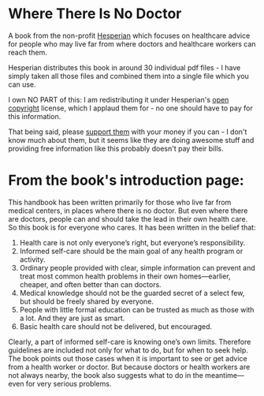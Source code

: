 # Where There Is No Doctor

A book from the non-profit [Hesperian](https://hesperian.org/) which focuses on healthcare advice for people who may live far from where doctors and healthcare workers can reach them.

Hesperian distributes this book in around 30 individual pdf files - I have simply taken all those files and combined them into a single file which you can use.

I own NO PART of this: I am redistributing it under Hesperian's [open copyright](https://hesperian.org/about/open-copyright) license, which I applaud them for - no one should have to pay for this information.

That being said, please [support them](https://store.hesperian.org/ctgy/donations.html) with your money if you can - I don't know much about them, but it seems like they are doing awesome stuff and providing free information like this probably doesn't pay their bills.

# From the book's introduction page:

This handbook has been written primarily for those who live far from medical centers, in places where there is no doctor. But even where there are doctors, people can and should take the lead in their own health care. So this book is for everyone who cares. It has been written in the belief that:

1. Health care is not only everyone’s right, but everyone’s responsibility.
1. Informed self-care should be the main goal of any health program or activity.
1. Ordinary people provided with clear, simple information can prevent and treat most common health problems in their own homes—earlier, cheaper, and often better than can doctors.
1. Medical knowledge should not be the guarded secret of a select few, but should be freely shared by everyone.
1. People with little formal education can be trusted as much as those with a lot. And they are just as smart.
1. Basic health care should not be delivered, but encouraged.

Clearly, a part of informed self-care is knowing one’s own limits. Therefore guidelines are included not only for what to do, but for when to seek help. The book points out those cases when it is important to see or get advice from a health worker or doctor. But because doctors or health workers are not always nearby, the book also suggests what to do in the meantime—even for very serious problems.
